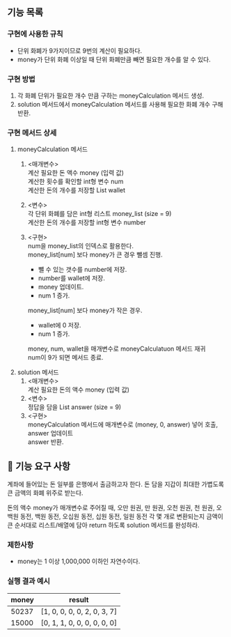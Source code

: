 ## 기능 목록
### 구현에 사용한 규칙
* 단위 화폐가 9가지이므로 9번의 계산이 필요하다.
* money가 단위 화폐 이상일 때 단위 화폐만큼 빼면 필요한 개수를 알 수 있다.
### 구현 방법
1. 각 화폐 단위가 필요한 개수 만큼 구하는 moneyCalculation 메서드 생성.
2. solution 메서드에서 moneyCalculation 메서드를 사용해 필요한 화폐 개수 구해 반환.
### 구현 메서드 상세
1. moneyCalculation 메서드
   1. <매개변수>\
      계산 필요한 돈 액수 money (입력 값)\
      계산한 횟수를 확인할 int형 변수 num\
      계산한 돈의 개수를 저장할 List<Integer> wallet
   2. <변수>\
      각 단위 화폐를 담은 int형 리스트 money_list (size = 9)\
      계산한 돈의 개수를 저장할 int형 변수 number
   3. <구현>\
      num을 money_list의 인덱스로 활용한다.\
      money_list[num] 보다 money가 큰 경우 뺄셈 진행.
      * 뺄 수 있는 갯수를 number에 저장.
      * number를 wallet에 저장.
      * money 업데이트.
      * num 1 증가.
   
      money_list[num] 보다 money가 작은 경우.
      * wallet에 0 저장.
      * num 1 증가.
      
      money, num, wallet을 매개변수로 moneyCalculatuon 메서드 재귀\
      num이 9가 되면 메서드 종료.
2. solution 메서드
   1. <매개변수>\
      계산 필요한 돈의 액수 money (입력 값)
   2. <변수>\
      정답을 담을 List<Integer> answer (size = 9)
   3. <구현>\
      moneyCalculation 메서드에 매개변수로 (money, 0, answer) 넣어 호출, answer 업데이트\
      answer 반환.

## 🚀 기능 요구 사항

계좌에 들어있는 돈 일부를 은행에서 출금하고자 한다. 돈 담을 지갑이 최대한 가볍도록 큰 금액의 화폐 위주로 받는다.

돈의 액수 money가 매개변수로 주어질 때, 오만 원권, 만 원권, 오천 원권, 천 원권, 오백원 동전, 백원 동전, 오십원 동전, 십원 동전, 일원 동전 각 몇 개로 변환되는지 금액이 큰 순서대로 리스트/배열에 담아 return 하도록 solution 메서드를 완성하라.

### 제한사항

- money는 1 이상 1,000,000 이하인 자연수이다.

### 실행 결과 예시

| money | result |
| --- | --- |
| 50237	| [1, 0, 0, 0, 0, 2, 0, 3, 7] |
| 15000	| [0, 1, 1, 0, 0, 0, 0, 0, 0] |